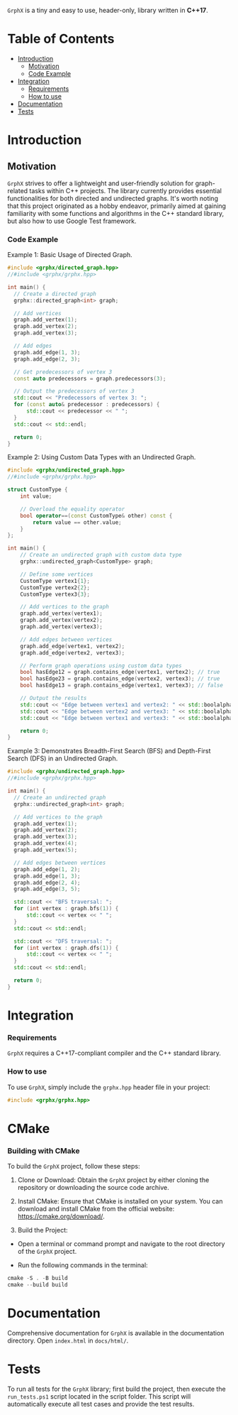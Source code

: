 `GrphX` is a tiny and easy to use, header-only, library written in **C++17**.<br/>

# Table of Contents

* [Introduction](#introduction)
  * [Motivation](#motivation)
  * [Code Example](#code-example)
* [Integration](#integration)
  * [Requirements](#requirements)
  * [How to use](#How-to-use)
* [Documentation](#documentation)
* [Tests](#tests)

# Introduction

## Motivation
`GrphX` strives to offer a lightweight and user-friendly solution for graph-related tasks within C++ projects. The library currently provides essential functionalities for both directed and undirected graphs. It's worth noting that this project originated as a hobby endeavor, primarily aimed at gaining familiarity with some functions and algorithms in the C++ standard library, but also how to use Google Test framework.

### Code Example
Example 1: Basic Usage of Directed Graph.
```cpp
#include <grphx/directed_graph.hpp>
//#include <grphx/grphx.hpp>

int main() {
  // Create a directed graph
  grphx::directed_graph<int> graph;

  // Add vertices
  graph.add_vertex(1);
  graph.add_vertex(2);
  graph.add_vertex(3);

  // Add edges
  graph.add_edge(1, 3);
  graph.add_edge(2, 3);

  // Get predecessors of vertex 3
  const auto predecessors = graph.predecessors(3);

  // Output the predecessors of vertex 3
  std::cout << "Predecessors of vertex 3: ";
  for (const auto& predecessor : predecessors) {
      std::cout << predecessor << " ";
  }
  std::cout << std::endl;

  return 0;
}
```

Example 2: Using Custom Data Types with an Undirected Graph.
```cpp
#include <grphx/undirected_graph.hpp>
//#include <grphx/grphx.hpp>

struct CustomType {
    int value;

    // Overload the equality operator
    bool operator==(const CustomType& other) const {
        return value == other.value;
    }
};

int main() {
    // Create an undirected graph with custom data type
    grphx::undirected_graph<CustomType> graph;

    // Define some vertices
    CustomType vertex1{1};
    CustomType vertex2{2};
    CustomType vertex3{3};

    // Add vertices to the graph
    graph.add_vertex(vertex1);
    graph.add_vertex(vertex2);
    graph.add_vertex(vertex3);

    // Add edges between vertices
    graph.add_edge(vertex1, vertex2);
    graph.add_edge(vertex2, vertex3);

    // Perform graph operations using custom data types
    bool hasEdge12 = graph.contains_edge(vertex1, vertex2); // true
    bool hasEdge23 = graph.contains_edge(vertex2, vertex3); // true
    bool hasEdge13 = graph.contains_edge(vertex1, vertex3); // false

    // Output the results
    std::cout << "Edge between vertex1 and vertex2: " << std::boolalpha << hasEdge12 << std::endl;
    std::cout << "Edge between vertex2 and vertex3: " << std::boolalpha << hasEdge23 << std::endl;
    std::cout << "Edge between vertex1 and vertex3: " << std::boolalpha << hasEdge13 << std::endl;

    return 0;
}
```

Example 3: Demonstrates Breadth-First Search (BFS) and Depth-First Search (DFS) in an Undirected Graph.
```cpp
#include <grphx/undirected_graph.hpp>
//#include <grphx/grphx.hpp>

int main() {
  // Create an undirected graph
  grphx::undirected_graph<int> graph;

  // Add vertices to the graph
  graph.add_vertex(1);
  graph.add_vertex(2);
  graph.add_vertex(3);
  graph.add_vertex(4);
  graph.add_vertex(5);

  // Add edges between vertices
  graph.add_edge(1, 2);
  graph.add_edge(1, 3);
  graph.add_edge(2, 4);
  graph.add_edge(3, 5);

  std::cout << "BFS traversal: ";
  for (int vertex : graph.bfs(1)) {
      std::cout << vertex << " ";
  }
  std::cout << std::endl;

  std::cout << "DFS traversal: ";
  for (int vertex : graph.dfs(1)) {
      std::cout << vertex << " ";
  }
  std::cout << std::endl;

  return 0;
}
```

# Integration

### Requirements
`GrphX` requires a C++17-compliant compiler and the C++ standard library.

### How to use
To use `GrphX`, simply include the `grphx.hpp` header file in your project:

```cpp
#include <grphx/grphx.hpp>
```

# CMake

### Building with CMake
To build the `GrphX` project, follow these steps:

1. Clone or Download: Obtain the `GrphX` project by either cloning the repository or downloading the source code archive.

2. Install CMake: Ensure that CMake is installed on your system. You can download and install CMake from the official website: https://cmake.org/download/.

3. Build the Project:

- Open a terminal or command prompt and navigate to the root directory of the `GrphX` project.

- Run the following commands in the terminal:
```ps1 
cmake -S . -B build
cmake --build build
```

# Documentation
Comprehensive documentation for `GrphX` is available in the documentation directory. Open `index.html` in `docs/html/`.

# Tests
To run all tests for the `GrphX` library; first build the project, then execute the `run_tests.ps1` script located in the script folder. This script will automatically execute all test cases and provide the test results.

